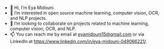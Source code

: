 - 👋 Hi, I’m Eya Midouni
- 👀 I’m interested in open source machine learning, computer vision, OCR, and NLP projects.
- 💞️ I’m looking to collaborate on projects related to machine learning, computer vision, OCR, and NLP.
- 📫 You can reach me by email at eyamidouni15@gmail.com or via LinkedIn at https://www.linkedin.com/in/eya-midouni-049066221/.

<!---
Emidouni/Emidouni is a ✨ special ✨ repository because its `README.md` (this file) appears on your GitHub profile.
You can click the Preview link to take a look at your changes.
--->
